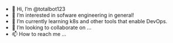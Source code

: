 - 👋 Hi, I’m @totalbot123
- 👀 I’m interested in sofware engineering in general!
- 🌱 I’m currently learning k8s and other tools that enable DevOps.
- 💞️ I’m looking to collaborate on ...
- 📫 How to reach me ...

<!---
totalbot123/totalbot123 is a ✨ special ✨ repository because its `README.md` (this file) appears on your GitHub profile.
You can click the Preview link to take a look at your changes.
--->
